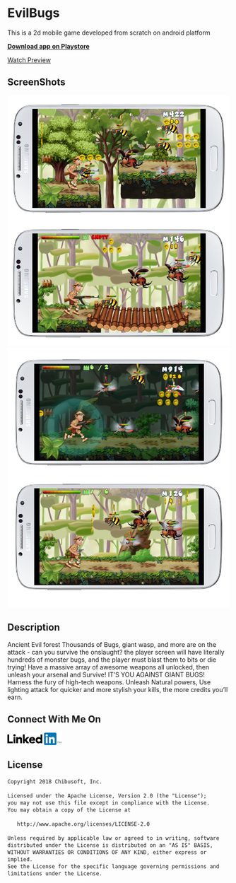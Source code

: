 # EvilBugs


This is a 2d mobile game developed from scratch on android platform

**[Download app on Playstore](https://play.google.com/store/apps/details?id=chibu.soft.evilbugs&hl=en)**

[Watch Preview](https://play.google.com/store/apps/details?id=chibu.soft.evilbugs&hl=en)

## ScreenShots
![alt text](https://github.com/otichibueze/EvilBugs/blob/master/screenshots/evilbugb.png)
![alt text](https://github.com/otichibueze/EvilBugs/blob/master/screenshots/evilbuga.png)


## Description
Ancient Evil forest Thousands of Bugs, giant wasp, and more are on the attack - can you survive the onslaught? the player screen will have literally hundreds of monster bugs, and the player must blast them to bits or die trying! Have a massive array of awesome weapons all unlocked, then unleash your arsenal and Survive! IT’S YOU AGAINST GIANT BUGS! Harness the fury of high-tech weapons. Unleash Natural powers, Use lighting attack for quicker and more stylish your kills, the more credits you’ll earn.



## Connect With Me On
[![N|Solid](https://github.com/otichibueze/wahalaterms/blob/master/ScreenShots/linkedin.png)](https://www.linkedin.com/in/chibuezeoti)

## License
```
Copyright 2018 Chibusoft, Inc.

Licensed under the Apache License, Version 2.0 (the "License");
you may not use this file except in compliance with the License.
You may obtain a copy of the License at

   http://www.apache.org/licenses/LICENSE-2.0

Unless required by applicable law or agreed to in writing, software
distributed under the License is distributed on an "AS IS" BASIS,
WITHOUT WARRANTIES OR CONDITIONS OF ANY KIND, either express or implied.
See the License for the specific language governing permissions and
limitations under the License.
```
